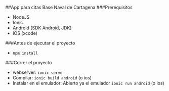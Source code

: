 ##App para citas Base Naval de Cartagena
###Prerequisitos
- NodeJS
- Ionic
- Android (SDK Android, JDK)
- iOS (xcode)

###Antes de ejecutar el proyecto
- `npm install`

###Correr el proyecto
- webserver: `ionic serve`
- Compilar: `ionic build android` (o ios)
- Instalar en el emulador: Abierto ya el emulador `ionic run android` (o ios)
